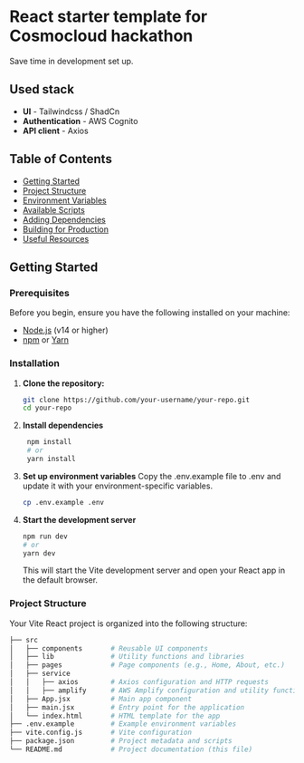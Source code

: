 # React starter template for Cosmocloud hackathon
Save time in development set up.

## Used stack
- **UI** - Tailwindcss / ShadCn
- **Authentication** - AWS Cognito 
- **API client** - Axios 

## Table of Contents

- [Getting Started](#getting-started)
- [Project Structure](#project-structure)
- [Environment Variables](#environment-variables)
- [Available Scripts](#available-scripts)
- [Adding Dependencies](#adding-dependencies)
- [Building for Production](#building-for-production)
- [Useful Resources](#useful-resources)

## Getting Started

### Prerequisites

Before you begin, ensure you have the following installed on your machine:

- [Node.js](https://nodejs.org/) (v14 or higher)
- [npm](https://www.npmjs.com/) or [Yarn](https://yarnpkg.com/)

### Installation

1. **Clone the repository:**

   ```bash
   git clone https://github.com/your-username/your-repo.git
   cd your-repo
   ```
2. **Install dependencies**

   ```bash
    npm install
    # or
    yarn install
   ```
3. **Set up environment variables**
   Copy the .env.example file to .env and update it with your environment-specific variables.

   ```bash
   cp .env.example .env
   ```
4. **Start the development server**

   ```bash
   npm run dev
   # or
   yarn dev
   ```
   This will start the Vite development server and open your React app in the default browser.

### Project Structure
Your Vite React project is organized into the following structure:
```bash
├── src
│   ├── components       # Reusable UI components
│   ├── lib              # Utility functions and libraries
│   ├── pages            # Page components (e.g., Home, About, etc.)
│   ├── service
│   │   ├── axios        # Axios configuration and HTTP requests
│   │   ├── amplify      # AWS Amplify configuration and utility functions
│   ├── App.jsx          # Main app component
│   ├── main.jsx         # Entry point for the application
│   └── index.html       # HTML template for the app
├── .env.example         # Example environment variables
├── vite.config.js       # Vite configuration
├── package.json         # Project metadata and scripts
└── README.md            # Project documentation (this file)
```

